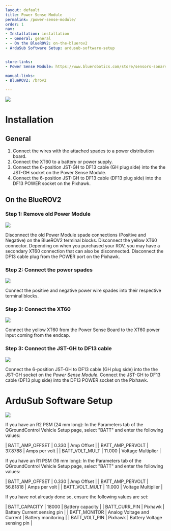 ```yaml
---
layout: default
title: Power Sense Module
permalink: /power-sense-module/
order: 1
nav:
- Installation: installation
- - General: general
- - On the BlueROV2: on-the-bluerov2
- ArduSub Software Setup: ardusub-software-setup


store-links:
- Power Sense Module: https://www.bluerobotics.com/store/sensors-sonars-cameras/sensors/psm-asm-r2-rp-1/

manual-links:
- BlueROV2: /brov2

---
```


<img src="/power-sense-module/cad/PSM-Banner.JPG" class="img-responsive" style="max-width:900px"  />

# Installation

## General

1. Connect the wires with the attached spades to a power distribution board.
2. Connect the XT60 to a battery or power supply.
3. Connect the 6-position JST-GH to DF13 cable (GH plug side) into the the JST-GH socket on the Power Sense Module.
4. Connect the 6-position JST-GH to DF13 cable (DF13 plug side) into the DF13 POWER socket on the Pixhawk. 

## On the BlueROV2

### Step 1: Remove old Power Module

<img src="/power-sense-module/cad/PSM-Old-Removed.jpg" class="img-responsive" style="max-width:800px"  />

Disconnect the old Power Module spade connections (Positive and Negative) on the BlueROV2 terminal blocks. Disconnect the yellow XT60 connector. Depending on when you purchased your ROV, you may have a secondary XT60 connection that can also be disconnected. Disconnect the DF13 cable plug from the POWER port on the Pixhawk.

### Step 2: Connect the power spades

<img src="/power-sense-module/cad/PSM-Power.jpg" class="img-responsive" style="max-width:800px"  />

Connect the positive and negative power wire spades into their respective terminal blocks.

### Step 3: Connect the XT60

<img src="/power-sense-module/cad/PSM-XT60.jpg" class="img-responsive" style="max-width:800px"  />

Connect the yellow XT60 from the Power Sense Board to the XT60 power input coming from the endcap.

### Step 3: Connect the JST-GH to DF13 cable

<img src="/power-sense-module/cad/PSM-Pixhawk.jpg" class="img-responsive" style="max-width:800px"  />

Connect the 6-position JST-GH to DF13 cable (GH plug side) into the the JST-GH socket on the <em>Power Sense Module</em>. Connect the JST-GH to DF13 cable (DF13 plug side) into the DF13 POWER socket on the Pixhawk.

# ArduSub Software Setup

<img src="/power-sense-module/cad/PSM-Ardusub-Highlighted.jpg" class="img-responsive" style="max-width:800px"  />

If you have an R2 PSM (24 mm long):
In the Parameters tab of the QGroundControl Vehicle Setup page, select "BATT" and enter the following values:

| BATT_AMP_OFFSET | 0.330 | Amp Offset | 
| BATT_AMP_PERVOLT | 37.8788 | Amps per volt |
| BATT_VOLT_MULT | 11.000 | Voltage Multiplier |

If you have an R1 PSM (16 mm long):
In the Parameters tab of the QGroundControl Vehicle Setup page, select "BATT" and enter the following values:

| BATT_AMP_OFFSET | 0.330 | Amp Offset | 
| BATT_AMP_PERVOLT | 56.81818 | Amps per volt |
| BATT_VOLT_MULT | 11.000 | Voltage Multiplier |

If you have not already done so, ensure the following values are set:

| BATT_CAPACITY | 18000 | Battery capacity |
| BATT_CURR_PIN | Pixhawk | Battery Current sensing pin |
| BATT_MONITOR | Analog Voltage and Current | Battery monitoring |
| BATT_VOLT_PIN | Pixhawk | Battery Voltage sensing pin |
